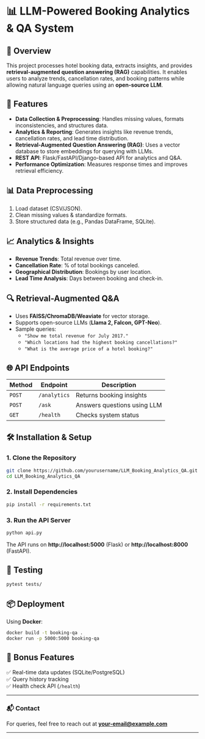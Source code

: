 
# 📊 LLM-Powered Booking Analytics & QA System  

## 🚀 Overview  
This project processes hotel booking data, extracts insights, and provides **retrieval-augmented question answering (RAG)** capabilities. It enables users to analyze trends, cancellation rates, and booking patterns while allowing natural language queries using an **open-source LLM**.  

## 🔧 Features  
- **Data Collection & Preprocessing**: Handles missing values, formats inconsistencies, and structures data.  
- **Analytics & Reporting**: Generates insights like revenue trends, cancellation rates, and lead time distribution.  
- **Retrieval-Augmented Question Answering (RAG)**: Uses a vector database to store embeddings for querying with LLMs.  
- **REST API**: Flask/FastAPI/Django-based API for analytics and Q&A.  
- **Performance Optimization**: Measures response times and improves retrieval efficiency.  


## 📊 Data Preprocessing  
1. Load dataset (CSV/JSON).  
2. Clean missing values & standardize formats.  
3. Store structured data (e.g., Pandas DataFrame, SQLite).  

## 📈 Analytics & Insights  
- **Revenue Trends**: Total revenue over time.  
- **Cancellation Rate**: % of total bookings canceled.  
- **Geographical Distribution**: Bookings by user location.  
- **Lead Time Analysis**: Days between booking and check-in.  

## 🔍 Retrieval-Augmented Q&A  
- Uses **FAISS/ChromaDB/Weaviate** for vector storage.  
- Supports open-source LLMs (**Llama 2, Falcon, GPT-Neo**).  
- Sample queries:  
  - `"Show me total revenue for July 2017."`  
  - `"Which locations had the highest booking cancellations?"`  
  - `"What is the average price of a hotel booking?"`  

## 🌐 API Endpoints  
| Method | Endpoint | Description |  
|--------|---------|-------------|  
| `POST` | `/analytics` | Returns booking insights |  
| `POST` | `/ask` | Answers questions using LLM |  
| `GET` | `/health` | Checks system status |  

## 🛠️ Installation & Setup  
### **1. Clone the Repository**  
```bash
git clone https://github.com/yourusername/LLM_Booking_Analytics_QA.git
cd LLM_Booking_Analytics_QA
```

### **2. Install Dependencies**  
```bash
pip install -r requirements.txt
```

### **3. Run the API Server**  
```bash
python api.py
```
The API runs on **http://localhost:5000** (Flask) or **http://localhost:8000** (FastAPI).  

## 🧪 Testing  
```bash
pytest tests/
```

## 📦 Deployment  
Using **Docker**:  
```bash
docker build -t booking-qa .
docker run -p 5000:5000 booking-qa
```

## 🎯 Bonus Features  
✅ Real-time data updates (SQLite/PostgreSQL)  
✅ Query history tracking  
✅ Health check API (`/health`)  

---

### 📬 Contact  
For queries, feel free to reach out at **your-email@example.com**  

---

